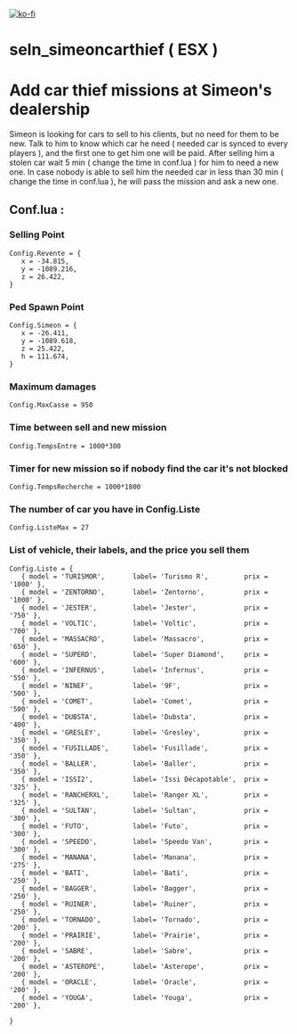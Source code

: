 [![ko-fi](https://ko-fi.com/img/githubbutton_sm.svg)](https://ko-fi.com/D1D44EGNM)

# seln_simeoncarthief ( ESX )

# Add car thief missions at Simeon's dealership
Simeon is looking for cars to sell to his clients, but no need for them to be new.
Talk to him to know which car he need ( needed car is synced to every players ), and the first one to get him one will be paid.
After selling him a stolen car wait 5 min ( change the time in conf.lua ) for him to need a new one.
In case nobody is able to sell him the needed car in less than 30 min ( change the time in conf.lua ), he will pass the mission and ask a new one.

## Conf.lua :

### Selling Point
 ```
Config.Revente = { 
    x = -34.815,
    y = -1089.216,
    z = 26.422,
}
```

### Ped Spawn Point
 ```
Config.Simeon = { 
    x = -26.411,
    y = -1089.618,
    z = 25.422,
    h = 111.674,
}
```

### Maximum damages
 `Config.MaxCasse = 950 `

### Time between sell and new mission
 `Config.TempsEntre = 1000*300`

### Timer for new mission so if nobody find the car it's not blocked
 `Config.TempsRecherche = 1000*1800`

### The number of car you have in Config.Liste
 `Config.ListeMax = 27 `

### List of vehicle, their labels, and the price you sell them
 ```
Config.Liste = {
    { model = 'TURISMOR',       label= 'Turismo R',         prix = '1000' },
    { model = 'ZENTORNO',       label= 'Zentorno',          prix = '1000' },
    { model = 'JESTER',         label= 'Jester',            prix = '750' },
    { model = 'VOLTIC',         label= 'Voltic',            prix = '700' },
    { model = 'MASSACRO',       label= 'Massacro',          prix = '650' },
    { model = 'SUPERD',         label= 'Super Diamond',     prix = '600' },
    { model = 'INFERNUS',       label= 'Infernus',          prix = '550' },
    { model = 'NINEF',          label= '9F',                prix = '500' },
    { model = 'COMET',          label= 'Comet',             prix = '500' },
    { model = 'DUBSTA',         label= 'Dubsta',            prix = '400' },
    { model = 'GRESLEY',        label= 'Gresley',           prix = '350' },
    { model = 'FUSILLADE',      label= 'Fusillade',         prix = '350' },
    { model = 'BALLER',         label= 'Baller',            prix = '350' },
    { model = 'ISSI2',          label= 'Issi Décapotable',  prix = '325' },
    { model = 'RANCHERXL',      label= 'Ranger XL',         prix = '325' },
    { model = 'SULTAN',         label= 'Sultan',            prix = '300' },
    { model = 'FUTO',           label= 'Futo',              prix = '300' },
    { model = 'SPEEDO',         label= 'Speedo Van',        prix = '300' },
    { model = 'MANANA',         label= 'Manana',            prix = '275' },
    { model = 'BATI',           label= 'Bati',              prix = '250' },
    { model = 'BAGGER',         label= 'Bagger',            prix = '250' },
    { model = 'RUINER',         label= 'Ruiner',            prix = '250' },
    { model = 'TORNADO',        label= 'Tornado',           prix = '200' },
    { model = 'PRAIRIE',        label= 'Prairie',           prix = '200' },
    { model = 'SABRE',          label= 'Sabre',             prix = '200' },
    { model = 'ASTEROPE',       label= 'Asterope',          prix = '200' },
    { model = 'ORACLE',         label= 'Oracle',            prix = '200' },
    { model = 'YOUGA',          label= 'Youga',             prix = '200' },

}
 ```
